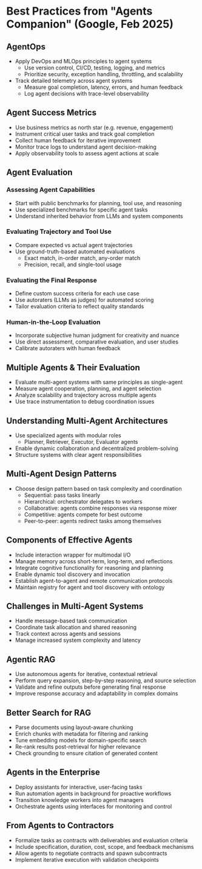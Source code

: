 # Best Practices from "Agents Companion" (Google, Feb 2025)

## AgentOps
- Apply DevOps and MLOps principles to agent systems
  - Use version control, CI/CD, testing, logging, and metrics
  - Prioritize security, exception handling, throttling, and scalability
- Track detailed telemetry across agent systems
  - Measure goal completion, latency, errors, and human feedback
  - Log agent decisions with trace-level observability

## Agent Success Metrics
- Use business metrics as north star (e.g. revenue, engagement)  
- Instrument critical user tasks and track goal completion
- Collect human feedback for iterative improvement
- Monitor trace logs to understand agent decision-making
- Apply observability tools to assess agent actions at scale

## Agent Evaluation

### Assessing Agent Capabilities
- Start with public benchmarks for planning, tool use, and reasoning
- Use specialized benchmarks for specific agent tasks
- Understand inherited behavior from LLMs and system components

### Evaluating Trajectory and Tool Use
- Compare expected vs actual agent trajectories
- Use ground-truth-based automated evaluations
  - Exact match, in-order match, any-order match
  - Precision, recall, and single-tool usage

### Evaluating the Final Response
- Define custom success criteria for each use case
- Use autoraters (LLMs as judges) for automated scoring
- Tailor evaluation criteria to reflect quality standards

### Human-in-the-Loop Evaluation
- Incorporate subjective human judgment for creativity and nuance
- Use direct assessment, comparative evaluation, and user studies
- Calibrate autoraters with human feedback

## Multiple Agents & Their Evaluation
- Evaluate multi-agent systems with same principles as single-agent
- Measure agent cooperation, planning, and agent selection
- Analyze scalability and trajectory across multiple agents
- Use trace instrumentation to debug coordination issues

## Understanding Multi-Agent Architectures
- Use specialized agents with modular roles
  - Planner, Retriever, Executor, Evaluator agents
- Enable dynamic collaboration and decentralized problem-solving
- Structure systems with clear agent responsibilities

## Multi-Agent Design Patterns
- Choose design pattern based on task complexity and coordination
  - Sequential: pass tasks linearly
  - Hierarchical: orchestrator delegates to workers
  - Collaborative: agents combine responses via response mixer
  - Competitive: agents compete for best outcome
  - Peer-to-peer: agents redirect tasks among themselves

## Components of Effective Agents
- Include interaction wrapper for multimodal I/O
- Manage memory across short-term, long-term, and reflections
- Integrate cognitive functionality for reasoning and planning
- Enable dynamic tool discovery and invocation
- Establish agent-to-agent and remote communication protocols
- Maintain registry for agent and tool discovery with ontology

## Challenges in Multi-Agent Systems
- Handle message-based task communication
- Coordinate task allocation and shared reasoning
- Track context across agents and sessions
- Manage increased system complexity and latency

## Agentic RAG
- Use autonomous agents for iterative, contextual retrieval
- Perform query expansion, step-by-step reasoning, and source selection
- Validate and refine outputs before generating final response
- Improve response accuracy and adaptability in complex domains

## Better Search for RAG
- Parse documents using layout-aware chunking
- Enrich chunks with metadata for filtering and ranking
- Tune embedding models for domain-specific search
- Re-rank results post-retrieval for higher relevance
- Check grounding to ensure citation of generated content

## Agents in the Enterprise
- Deploy assistants for interactive, user-facing tasks
- Run automation agents in background for proactive workflows
- Transition knowledge workers into agent managers
- Orchestrate agents using interfaces for monitoring and control

## From Agents to Contractors
- Formalize tasks as contracts with deliverables and evaluation criteria
- Include specification, duration, cost, scope, and feedback mechanisms
- Allow agents to negotiate contracts and spawn subcontracts
- Implement iterative execution with validation checkpoints
